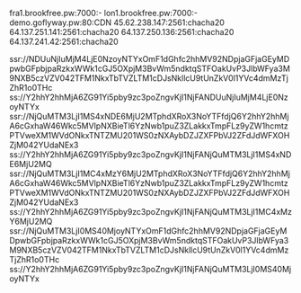 fra1.brookfree.pw:7000:-
lon1.brookfree.pw:7000:-
demo.goflyway.pw:80:CDN
45.62.238.147:2561:chacha20
64.137.251.141:2561:chacha20
64.137.250.136:2561:chacha20
64.137.241.42:2561:chacha20
 
ssr://NDUuNjIuMjM4LjE0NzoyNTYxOmF1dGhfc2hhMV92NDpjaGFjaGEyMDpwbGFpbjpaRzkxWWk1cGJ5OXpjM3BvWm5ndktqSTFOakUvP3JlbWFya3M9NXB5czVZV042TFM1NkxTbTVZLTM1cDJsNkllcU9tUnZkV0l1YVc4dmMzTjZhR1o0THc
ss://Y2hhY2hhMjA6ZG91Yi5pby9zc3poZngvKjI1NjFANDUuNjIuMjM4LjE0NzoyNTYx
ssr://NjQuMTM3LjI1MS4xNDE6MjU2MTphdXRoX3NoYTFfdjQ6Y2hhY2hhMjA6cGxhaW46Wkc5MVlpNXBieTl6YzNwb1puZ3ZLakkxTmpFLz9yZW1hcmtzPTVweXM1WVdONkxTNTZMU201WS0zNXAybDZJZXFPbVJ2ZFdJdWFXOHZjM042YUdaNEx3
ss://Y2hhY2hhMjA6ZG91Yi5pby9zc3poZngvKjI1NjFANjQuMTM3LjI1MS4xNDE6MjU2MQ
ssr://NjQuMTM3LjI1MC4xMzY6MjU2MTphdXRoX3NoYTFfdjQ6Y2hhY2hhMjA6cGxhaW46Wkc5MVlpNXBieTl6YzNwb1puZ3ZLakkxTmpFLz9yZW1hcmtzPTVweXM1WVdONkxTNTZMU201WS0zNXAybDZJZXFPbVJ2ZFdJdWFXOHZjM042YUdaNEx3
ss://Y2hhY2hhMjA6ZG91Yi5pby9zc3poZngvKjI1NjFANjQuMTM3LjI1MC4xMzY6MjU2MQ
ssr://NjQuMTM3LjI0MS40MjoyNTYxOmF1dGhfc2hhMV92NDpjaGFjaGEyMDpwbGFpbjpaRzkxWWk1cGJ5OXpjM3BvWm5ndktqSTFOakUvP3JlbWFya3M9NXB5czVZV042TFM1NkxTbTVZLTM1cDJsNkllcU9tUnZkV0l1YVc4dmMzTjZhR1o0THc
ss://Y2hhY2hhMjA6ZG91Yi5pby9zc3poZngvKjI1NjFANjQuMTM3LjI0MS40MjoyNTYx
 

